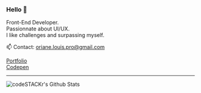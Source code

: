### Hello 🤙

Front-End Developer.
<br />
Passionnate about UI/UX.
<br />
I like challenges and surpassing myself.

📫 Contact: oriane.louis.pro@gmail.com


[Portfolio][website]
<br />
[Codepen][codepen]
<br />

---
<img align="left" alt="codeSTACKr's Github Stats" src="https://github-readme-stats.vercel.app/api?username=o-louis&show_icons=true&hide_border=true" />

[website]: https://o-louis.com
[codepen]: https://codepen.io/reavenclaw
